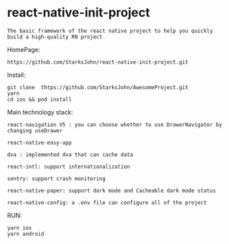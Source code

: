 # react-native-init-project

    The basic framework of the react native project to help you quickly build a high-quality RN project

HomePage:  
    
    https://github.com/StarksJohn/react-native-init-project.git

Install:

    git clone  thtps://github.com/StarksJohn/AwesomeProject.git
    yarn
    cd ios && pod install

Main technology stack:

    react-navigation V5 : you can choose whether to use DrawerNavigator by changing useDrawer

    react-native-easy-app

    dva : implemented dva that can cache data

    react-intl: support internationalization

    sentry: support crash monitoring

    react-native-paper: support dark mode and Cacheable dark mode status

    react-native-config: a .env file can configure all of the project
    
RUN: 

    yarn ios
    yarn android



    



